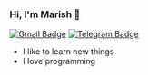 ### Hi, I'm Marish 👋

[![Gmail Badge](https://img.shields.io/badge/-praveenmarish0059@gmail.com-c14438?style=flat-square&logo=Gmail&logoColor=white&link=mailto:praveenmarish0059@gmail.com)](mailto:praveenmarish0059@gmail.com)
[![Telegram Badge](https://img.shields.io/badge/-praveenmarish-blue?style=flat-square&logo=Telegram&logoColor=white&link=https://t.me/Maari0059)](https://t.me/Maari0059)

- I like to learn new things
- I love programming
